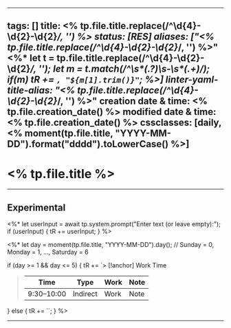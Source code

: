 
---
tags: []
title: <% tp.file.title.replace(/^\d{4}-\d{2}-\d{2}_/, '') %>
status: [RES]
aliases: ["<% tp.file.title.replace(/^\d{4}-\d{2}-\d{2}_/, '') %>"<%* let t = tp.file.title.replace(/^\d{4}-\d{2}-\d{2}_/, ''); let m = t.match(/^\s*(.*?)\s*-\s*(.+)/); if(m) tR += `, "${m[1].trim()}"`; %>]
linter-yaml-title-alias: "<% tp.file.title.replace(/^\d{4}-\d{2}-\d{2}_/, '') %>"
creation date & time: <% tp.file.creation_date() %>
modified date & time: <% tp.file.creation_date() %>
cssclasses: [daily, <% moment(tp.file.title, "YYYY-MM-DD").format("dddd").toLowerCase() %>]
---

# <% tp.file.title %>

- - -
## Experimental

<%*
let userInput = await tp.system.prompt("Enter text (or leave empty):");
if (userInput) {
    tR += userInput;
}
%>

<%*
let day = moment(tp.file.title, "YYYY-MM-DD").day(); // Sunday = 0, Monday = 1, ..., Saturday = 6

if (day >= 1 && day <= 5) {
    tR += `> [!anchor] Work Time
> | Time | Type | Work | Note |
> | --- | --- | --- | --- |
> | 9:30–10:00 | Indirect | Work | Note |`;
} else {
    tR += ``;
}
%>

- - -

